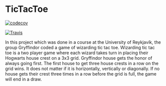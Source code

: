# TicTacToe

[![codecov](https://codecov.io/gh/GryffindorFOREVER/TicTacToe/branch/master/graph/badge.svg)](https://codecov.io/gh/GryffindorFOREVER/TicTacToe)

[![Travis](https://img.shields.io/travis/GryffindorFOREVER/TicTacToe.svg)]()

In this project which was done in a course at the University of Reykjavík, the group Gryffindor coded a game of wizarding tic tac toe. 
Wizarding tic tac toe is a two player game where each wizard takes turn in placing their Hogwarts house crest on a 3x3 grid. Gryffindor house gets the honor of always going first. The first house to get three house crests in a row on the grid wins. It does not matter if it is horizontally, vertically or diagonally. If no house gets their crest three times in a row before the grid is full, the game will end in a draw.

